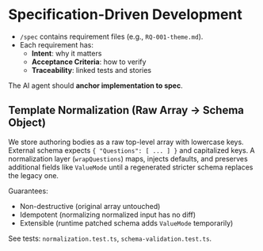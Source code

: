 # Specification-Driven Development

- `/spec` contains requirement files (e.g., `RQ-001-theme.md`).
- Each requirement has:
  - **Intent**: why it matters
  - **Acceptance Criteria**: how to verify
  - **Traceability**: linked tests and stories

The AI agent should **anchor implementation to spec**.

## Template Normalization (Raw Array -> Schema Object)

We store authoring bodies as a raw top-level array with lowercase keys. External schema expects `{ "Questions": [ ... ] }` and capitalized keys. A normalization layer (`wrapQuestions`) maps, injects defaults, and preserves additional fields like `ValueMode` until a regenerated stricter schema replaces the legacy one.

Guarantees:
- Non-destructive (original array untouched)
- Idempotent (normalizing normalized input has no diff)
- Extensible (runtime patched schema adds `ValueMode` temporarily)

See tests: `normalization.test.ts`, `schema-validation.test.ts`.
